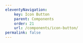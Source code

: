 ```yaml
---
eleventyNavigation:
    key: Icon Button
    parent: Components
    order: 21
    url: /components/icon-button/
permalink: false
---
```

